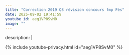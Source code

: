 ```yaml
---
title: "Correction 2019 Q8 révision concours fmp Fès"
date: 2025-09-02 19:41:59 
youtube_id: aeg1VP8SvM0
image: ""
---
```

description: |
  
{% include youtube-privacy.html id="aeg1VP8SvM0" %}
